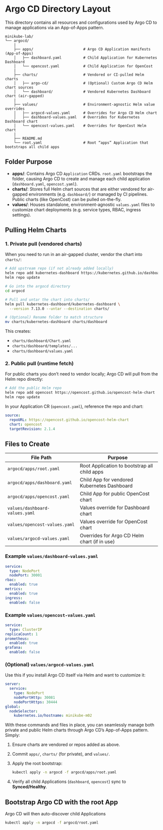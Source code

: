 # Argo CD Directory Layout

This directory contains all resources and configurations used by Argo CD to manage applications via an App-of-Apps pattern.

```
minikube-lab/
└── argocd/
    |
    ├── apps/                       # Argo CD Application manifests (App-of-Apps)
    │   ├── dashboard.yaml          # Child Application for Kubernetes Dashboard
    │   └── opencost.yaml           # Child Application for OpenCost
    |
    ├── charts/                     # Vendored or CI-pulled Helm charts
    │   ├── argo-cd/                # (Optional) Custom Argo CD Helm chart sources
    │   └── dashboard/              # Vendored Kubernetes Dashboard chart (air-gapped)
    |
    ├── values/                     # Environment-agnostic Helm value overrides
    │   ├── argocd-values.yaml      # Overrides for Argo CD Helm chart
    │   ├── dashboard-values.yaml   # Overrides for Kubernetes Dashboard chart
    │   └── opencost-values.yaml    # Overrides for OpenCost Helm chart
    |
    ├── README.md
    └── root.yaml                   # Root “apps” Application that bootstraps all child apps
```

## Folder Purpose

- **apps/**: Contains Argo CD `Application` CRDs. `root.yaml` bootstraps the folder, causing Argo CD to create and manage each child application (`dashboard.yaml`, `opencost.yaml`).
- **charts/**: Stores full Helm chart sources that are either vendored for air-gapped environments (e.g. `dashboard/`) or managed by CI pipelines. Public charts (like OpenCost) can be pulled on-the-fly.
- **values/**: Houses standalone, environment-agnostic `values.yaml` files to customize chart deployments (e.g. service types, RBAC, ingress settings).

## Pulling Helm Charts

### 1. Private pull (vendored charts)

When you need to run in an air-gapped cluster, vendor the chart into `charts/`:

```bash
# Add upstream repo (if not already added locally)
helm repo add kubernetes-dashboard https://kubernetes.github.io/dashboard/
helm repo update

# Go into the argocd directory
cd argocd

# Pull and untar the chart into charts/
helm pull kubernetes-dashboard/kubernetes-dashboard \
  --version 7.13.0 --untar --destination charts/

# (Optional) Rename folder to match structure
mv charts/kubernetes-dashboard charts/dashboard
```

This creates:

- `charts/dashboard/Chart.yaml`
- `charts/dashboard/templates/...`
- `charts/dashboard/values.yaml`

### 2. Public pull (runtime fetch)

For public charts you don’t need to vendor locally; Argo CD will pull from the Helm repo directly:

```bash
# Add the public Helm repo
helm repo add opencost https://opencost.github.io/opencost-helm-chart
helm repo update
```

In your Application CR (`opencost.yaml`), reference the repo and chart:

```yaml
source:
  repoURL: https://opencost.github.io/opencost-helm-chart
  chart: opencost
  targetRevision: 2.1.4
```

## Files to Create

| File Path                      | Purpose                                      |
| ------------------------------ | -------------------------------------------- |
| `argocd/apps/root.yaml`        | Root Application to bootstrap all child apps |
| `argocd/apps/dashboard.yaml`   | Child App for vendored Kubernetes Dashboard  |
| `argocd/apps/opencost.yaml`    | Child App for public OpenCost chart          |
| `values/dashboard-values.yaml` | Values override for Dashboard chart          |
| `values/opencost-values.yaml`  | Values override for OpenCost chart           |
| `values/argocd-values.yaml`    | Overrides for Argo CD Helm chart (if in use) |

### Example `values/dashboard-values.yaml`

```yaml
service:
  type: NodePort
  nodePort: 30001
rbac:
  enabled: true
metrics:
  enabled: true
ingress:
  enabled: false
```

### Example `values/opencost-values.yaml`

```yaml
service:
  type: ClusterIP
replicaCount: 1
prometheus:
  enabled: true
grafana:
  enabled: false
```

### (Optional) `values/argocd-values.yaml`

Use this if you install Argo CD itself via Helm and want to customize it:

```yaml
server:
  service:
    type: NodePort
    nodePortHttp: 30081
    nodePortHttps: 30444
global:
  nodeSelector:
    kubernetes.io/hostname: minikube-m02
```

With these commands and files in place, you can seamlessly manage both private and public Helm charts through Argo CD’s App-of-Apps pattern. Simply:

1. Ensure charts are vendored or repos added as above.
2. Commit `apps/`, `charts/` (for private), and `values/`.
3. Apply the root bootstrap:

   ```bash
   kubectl apply -n argocd -f argocd/apps/root.yaml
   ```

4. Verify all child Applications (`dashboard`, `opencost`) sync to **Synced/Healthy**.

## Bootstrap Argo CD with the root App

Argo CD will then auto-discover child Applications

```bash
kubectl apply -n argocd -f argocd/root.yaml
```
